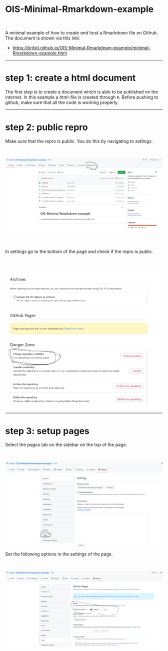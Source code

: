 # OIS-Minimal-Rmarkdown-example
<br>

A minimal example of how to create _and_ host a Rmarkdown file on Github. The document is shown via this link:

- https://brilstl.github.io/OIS-Minimal-Rmarkdown-example/minimal-Rmarkdown-example.html

---

# step 1: create a html document

The first step is to create a document which is able to be published on the internet. In this example a html-file is created through `R`. Before pushing to github, make sure that all the code is working properly.

---

# step 2: public repro

Make sure that the repro is public. You do this by navigating to _settings_.

<br>

![setting](img_github/step_1_github.png)

<br>

In settings go to the bottom of the page and check if the repro is public.

<br><br>

![setting](img_github/step2_github.png)

---

# step 3: setup pages

Select the _pages_ tab on the sidebar on the top of the page.

<br>

![setting](img_github/step3_github.png)

Set the following options in the settings of the page.

<br>

![setting](img_github/step4_github.png)

<br>


